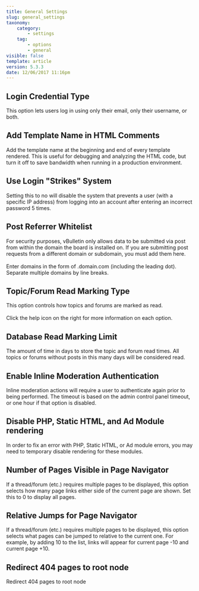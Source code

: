 ```yaml
---
title: General Settings
slug: general_settings
taxonomy:
    category:
        - settings
    tag:
        - options
        - general
visible: false
template: article
version: 5.3.3
date: 12/06/2017 11:16pm
---
```


## Login Credential Type
This option lets users log in using only their email, only their username, or both.

## Add Template Name in HTML Comments
Add the template name at the beginning and end of every template rendered. This is useful for debugging and analyzing the HTML code, but turn it off to save bandwidth when running in a production environment.

## Use Login "Strikes" System
Setting this to no will disable the system that prevents a user (with a specific IP address) from logging into an account after entering an incorrect password 5 times.

## Post Referrer Whitelist
For security purposes, vBulletin only allows data to be submitted via post from within the domain the board is installed on. If you are submitting post requests from a different domain or subdomain, you must add them here.
<br /><br />
Enter domains in the form of .domain.com (including the leading dot). Separate multiple domains by line breaks.

## Topic/Forum Read Marking Type
This option controls how topics and forums are marked as read.<br />
<br />
Click the help icon on the right for more information on each option.

## Database Read Marking Limit
The amount of time in days to store the topic and forum read times. All topics or forums without posts in this many days will be considered read.

## Enable Inline Moderation Authentication
Inline moderation actions will require a user to authenticate again prior to being performed. The timeout is based on the admin control panel timeout, or one hour if that option is disabled.

## Disable PHP, Static HTML, and Ad Module rendering
In order to fix an error with PHP, Static HTML, or Ad module errors, you may need to temporary disable rendering for these modules.

## Number of Pages Visible in Page Navigator
If a thread/forum (etc.) requires multiple pages to be displayed, this option selects how many page links either side of the current page are shown. Set this to 0 to display all pages.

## Relative Jumps for Page Navigator
If a thread/forum (etc.) requires multiple pages to be displayed, this option selects what pages can be jumped to relative to the current one. For example, by adding 10 to the list, links will appear for current page -10 and current page +10.

## Redirect 404 pages to root node
Redirect 404 pages to root node



